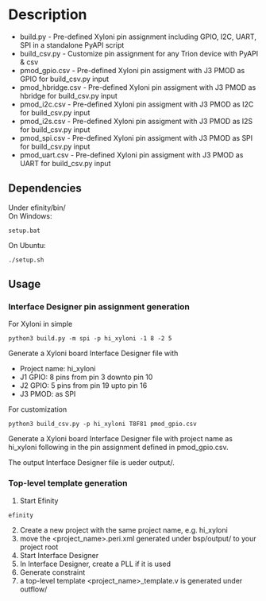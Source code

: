 Description
===========
* build.py - Pre-defined Xyloni pin assignment including GPIO, I2C, UART, SPI in a standalone PyAPI script <br/>
* build_csv.py - Customize pin assignment for any Trion device with PyAPI & csv <br/>
* pmod_gpio.csv - Pre-defined Xyloni pin assigment with J3 PMOD as GPIO for build_csv.py input <br/>
* pmod_hbridge.csv - Pre-defined Xyloni pin assigment with J3 PMOD as hbridge for build_csv.py input <br/>
* pmod_i2c.csv - Pre-defined Xyloni pin assigment with J3 PMOD as I2C for build_csv.py input <br/>
* pmod_i2s.csv - Pre-defined Xyloni pin assigment with J3 PMOD as I2S for build_csv.py input <br/>
* pmod_spi.csv - Pre-defined Xyloni pin assigment with J3 PMOD as SPI for build_csv.py input <br/>
* pmod_uart.csv - Pre-defined Xyloni pin assigment with J3 PMOD as UART for build_csv.py input <br/>

## Dependencies
Under efinity/bin/ <br/>
On Windows:
```
setup.bat
```

On Ubuntu:
```
./setup.sh
```

## Usage
### Interface Designer pin assignment generation
For Xyloni in simple
```
python3 build.py -m spi -p hi_xyloni -1 8 -2 5
```
Generate a Xyloni board Interface Designer file with
* Project name: hi_xyloni
* J1 GPIO: 8 pins from pin 3 downto pin 10
* J2 GPIO: 5 pins from pin 19 upto pin 16
* J3 PMOD: as SPI

For customization
```
python3 build_csv.py -p hi_xyloni T8F81 pmod_gpio.csv
```
Generate a Xyloni board Interface Designer file with project name as hi_xyloni following in the pin assignment defined in pmod_gpio.csv. <br/>

The output Interface Designer file is ueder output/. <br/>

### Top-level template generation
1. Start Efinity
```
efinity
```
2. Create a new project with the same project name, e.g. hi_xyloni
3. move the <project_name>.peri.xml generated under bsp/output/ to your project root
3. Start Interface Designer
4. In Interface Designer, create a PLL if it is used
5. Generate constraint
6. a top-level template <project_name>_template.v is generated under outflow/
